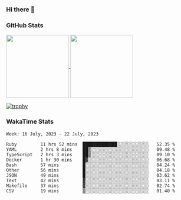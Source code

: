 ### Hi there 👋

### GitHub Stats

<a href="https://github.com/anuraghazra/github-readme-stats">
  <img align="center" height="170px" src="https://github-readme-stats.vercel.app/api/top-langs/?username=tksfjt1024&layout=compact&count_private=true&show_icons=true&show_icons=true&theme=graywhite" />
</a>
<a href="https://github.com/anuraghazra/github-readme-stats">
  <img align="center" height="170px" src="https://github-readme-stats.vercel.app/api?username=tksfjt1024&count_private=true&show_icons=true&show_icons=true&theme=graywhite" />
</a>

[![trophy](https://github-profile-trophy.vercel.app/?username=tksfjt1024)](https://github.com/ryo-ma/github-profile-trophy)

### WakaTime Stats

<!--START_SECTION:waka-->
```text
Week: 16 July, 2023 - 22 July, 2023

Ruby         11 hrs 52 mins  █████████████░░░░░░░░░░░░   52.35 % 
YAML         2 hrs 8 mins    ██▒░░░░░░░░░░░░░░░░░░░░░░   09.48 % 
TypeScript   2 hrs 3 mins    ██▒░░░░░░░░░░░░░░░░░░░░░░   09.10 % 
Docker       1 hr 30 mins    █▓░░░░░░░░░░░░░░░░░░░░░░░   06.68 % 
Bash         57 mins         █░░░░░░░░░░░░░░░░░░░░░░░░   04.24 % 
Other        56 mins         █░░░░░░░░░░░░░░░░░░░░░░░░   04.18 % 
JSON         49 mins         █░░░░░░░░░░░░░░░░░░░░░░░░   03.62 % 
Text         42 mins         ▓░░░░░░░░░░░░░░░░░░░░░░░░   03.11 % 
Makefile     37 mins         ▓░░░░░░░░░░░░░░░░░░░░░░░░   02.74 % 
CSV          19 mins         ▒░░░░░░░░░░░░░░░░░░░░░░░░   01.40 % 
```
<!--END_SECTION:waka-->

